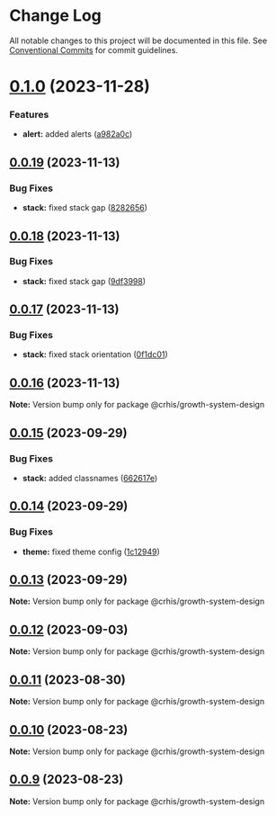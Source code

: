 # Change Log

All notable changes to this project will be documented in this file.
See [Conventional Commits](https://conventionalcommits.org) for commit guidelines.

# [0.1.0](https://github.com/Crhis35/gr-system-design/compare/@crhis/growth-system-design@0.0.19...@crhis/growth-system-design@0.1.0) (2023-11-28)

### Features

- **alert:** added alerts ([a982a0c](https://github.com/Crhis35/gr-system-design/commit/a982a0c3b60defe6edf5dc640c0b583c8a08ec2c))

## [0.0.19](https://github.com/Crhis35/gr-system-design/compare/@crhis/growth-system-design@0.0.18...@crhis/growth-system-design@0.0.19) (2023-11-13)

### Bug Fixes

- **stack:** fixed stack gap ([8282656](https://github.com/Crhis35/gr-system-design/commit/82826566e43dd0155f58a83c597d23cad03a31ab))

## [0.0.18](https://github.com/Crhis35/gr-system-design/compare/@crhis/growth-system-design@0.0.17...@crhis/growth-system-design@0.0.18) (2023-11-13)

### Bug Fixes

- **stack:** fixed stack gap ([9df3998](https://github.com/Crhis35/gr-system-design/commit/9df39986bb37c8572a3c07a471e97e706265c2da))

## [0.0.17](https://github.com/Crhis35/gr-system-design/compare/@crhis/growth-system-design@0.0.16...@crhis/growth-system-design@0.0.17) (2023-11-13)

### Bug Fixes

- **stack:** fixed stack orientation ([0f1dc01](https://github.com/Crhis35/gr-system-design/commit/0f1dc0140f1b86f5da09439328a4e738a11ee0b0))

## [0.0.16](https://github.com/Crhis35/gr-system-design/compare/@crhis/growth-system-design@0.0.15...@crhis/growth-system-design@0.0.16) (2023-11-13)

**Note:** Version bump only for package @crhis/growth-system-design

## [0.0.15](https://github.com/Crhis35/gr-system-design/compare/@crhis/growth-system-design@0.0.14...@crhis/growth-system-design@0.0.15) (2023-09-29)

### Bug Fixes

- **stack:** added classnames ([662617e](https://github.com/Crhis35/gr-system-design/commit/662617e8bbddec40dc197eb5decc68c478cbb7ea))

## [0.0.14](https://github.com/Crhis35/gr-system-design/compare/@crhis/growth-system-design@0.0.13...@crhis/growth-system-design@0.0.14) (2023-09-29)

### Bug Fixes

- **theme:** fixed theme config ([1c12949](https://github.com/Crhis35/gr-system-design/commit/1c129497d87cd60f8bbd23e43bca3ab9a34426c5))

## [0.0.13](https://github.com/Crhis35/gr-system-design/compare/@crhis/growth-system-design@0.0.12...@crhis/growth-system-design@0.0.13) (2023-09-29)

**Note:** Version bump only for package @crhis/growth-system-design

## [0.0.12](https://github.com/Crhis35/gr-system-design/compare/@crhis/growth-system-design@0.0.11...@crhis/growth-system-design@0.0.12) (2023-09-03)

**Note:** Version bump only for package @crhis/growth-system-design

## [0.0.11](https://github.com/Crhis35/gr-system-design/compare/@crhis/growth-system-design@0.0.10...@crhis/growth-system-design@0.0.11) (2023-08-30)

**Note:** Version bump only for package @crhis/growth-system-design

## [0.0.10](https://github.com/Crhis35/gr-system-design/compare/@crhis/growth-system-design@0.0.9...@crhis/growth-system-design@0.0.10) (2023-08-23)

**Note:** Version bump only for package @crhis/growth-system-design

## [0.0.9](https://github.com/Crhis35/gr-system-design/compare/@crhis/growth-system-design@0.0.8...@crhis/growth-system-design@0.0.9) (2023-08-23)

**Note:** Version bump only for package @crhis/growth-system-design
